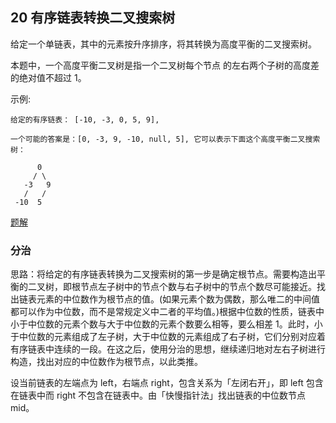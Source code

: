 ## 20 有序链表转换二叉搜索树

给定一个单链表，其中的元素按升序排序，将其转换为高度平衡的二叉搜索树。

本题中，一个高度平衡二叉树是指一个二叉树每个节点 的左右两个子树的高度差的绝对值不超过 1。

示例:

```
给定的有序链表： [-10, -3, 0, 5, 9],

一个可能的答案是：[0, -3, 9, -10, null, 5], 它可以表示下面这个高度平衡二叉搜索树：

      0
     / \
   -3   9
   /   /
 -10  5
```

[题解](https://leetcode-cn.com/problems/convert-sorted-list-to-binary-search-tree/)



### 分治

思路：将给定的有序链表转换为二叉搜索树的第一步是确定根节点。需要构造出平衡的二叉树，即根节点左子树中的节点个数与右子树中的节点个数尽可能接近。找出链表元素的中位数作为根节点的值。(如果元素个数为偶数，那么唯二的中间值都可以作为中位数，而不是常规定义中二者的平均值。)根据中位数的性质，链表中小于中位数的元素个数与大于中位数的元素个数要么相等，要么相差 1。此时，小于中位数的元素组成了左子树，大于中位数的元素组成了右子树，它们分别对应着有序链表中连续的一段。在这之后，使用分治的思想，继续递归地对左右子树进行构造，找出对应的中位数作为根节点，以此类推。

设当前链表的左端点为 left，右端点 right，包含关系为「左闭右开」，即 left 包含在链表中而 right 不包含在链表中。由「快慢指针法」找出链表的中位数节点 mid。



### 